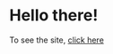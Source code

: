 # Hello there!
To see the site, [click here](https://gauthumj.github.io/Coursera-frontend-course/Module-4/)

